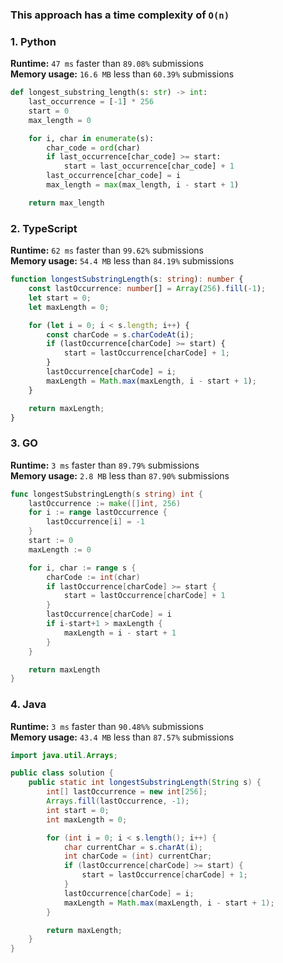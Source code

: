 ### This approach has a time complexity of `O(n)`


### 1. Python

**Runtime:** `47 ms` faster than `89.08%` submissions  
**Memory usage:** `16.6 MB` less than `60.39%` submissions  

``` python
def longest_substring_length(s: str) -> int:
    last_occurrence = [-1] * 256
    start = 0
    max_length = 0

    for i, char in enumerate(s):
        char_code = ord(char)
        if last_occurrence[char_code] >= start:
            start = last_occurrence[char_code] + 1
        last_occurrence[char_code] = i
        max_length = max(max_length, i - start + 1)

    return max_length
```

### 2. TypeScript

**Runtime:** `62 ms` faster than `99.62%` submissions  
**Memory usage:** `54.4 MB` less than `84.19%` submissions  

``` typescript
function longestSubstringLength(s: string): number {
    const lastOccurrence: number[] = Array(256).fill(-1);
    let start = 0;
    let maxLength = 0;

    for (let i = 0; i < s.length; i++) {
        const charCode = s.charCodeAt(i);
        if (lastOccurrence[charCode] >= start) {
            start = lastOccurrence[charCode] + 1;
        }
        lastOccurrence[charCode] = i;
        maxLength = Math.max(maxLength, i - start + 1);
    }

    return maxLength;
}
```

### 3. GO

**Runtime:** `3 ms` faster than `89.79%` submissions  
**Memory usage:** `2.8 MB` less than `87.90%` submissions  

``` go
func longestSubstringLength(s string) int {
	lastOccurrence := make([]int, 256)
	for i := range lastOccurrence {
		lastOccurrence[i] = -1
	}
	start := 0
	maxLength := 0

	for i, char := range s {
		charCode := int(char)
		if lastOccurrence[charCode] >= start {
			start = lastOccurrence[charCode] + 1
		}
		lastOccurrence[charCode] = i
		if i-start+1 > maxLength {
			maxLength = i - start + 1
		}
	}

	return maxLength
}
```

### 4. Java

**Runtime:** `3 ms` faster than `90.48%%` submissions  
**Memory usage:** `43.4 MB` less than `87.57%` submissions  

``` java
import java.util.Arrays;

public class solution {
    public static int longestSubstringLength(String s) {
        int[] lastOccurrence = new int[256];
        Arrays.fill(lastOccurrence, -1);
        int start = 0;
        int maxLength = 0;

        for (int i = 0; i < s.length(); i++) {
            char currentChar = s.charAt(i);
            int charCode = (int) currentChar;
            if (lastOccurrence[charCode] >= start) {
                start = lastOccurrence[charCode] + 1;
            }
            lastOccurrence[charCode] = i;
            maxLength = Math.max(maxLength, i - start + 1);
        }

        return maxLength;
    }
}
```